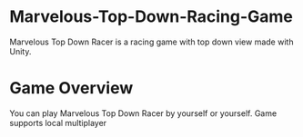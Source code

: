 # Marvelous-Top-Down-Racing-Game
Marvelous Top Down Racer is a racing game with top down view made with Unity.
# Game Overview
You can play Marvelous Top Down Racer by yourself or yourself. Game supports local multiplayer

